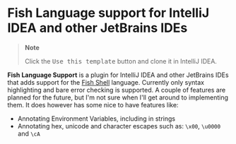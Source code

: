 # Fish Language support for IntelliJ IDEA and other JetBrains IDEs

> **Note**
>
> Click the <kbd>Use this template</kbd> button and clone it in IntelliJ IDEA.
<!-- Plugin description -->
**Fish Language Support** is a plugin for IntelliJ IDEA and other JetBrains IDEs that adds support
for the [Fish Shell](https://fishshell.com/) language. Currently only syntax highlighting and bare
error checking is supported. A couple of features are planned for the future, but I'm not sure
when I'll get around to implementing them.
It does however has some nice to have features like:

- Annotating Environment Variables, including in strings
- Annotating hex, unicode and character escapes such as: `\x00`, `\u0000` and `\cA`

<!-- Plugin description end -->
